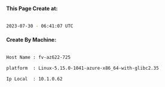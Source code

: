 
   
#### This Page Create at:

```bash

2023-07-30 - 06:41:07 UTC

```

#### Create By Machine:

```bash

Host Name : fv-az622-725

platform  : Linux-5.15.0-1041-azure-x86_64-with-glibc2.35

Ip Local  : 10.1.0.62

```

